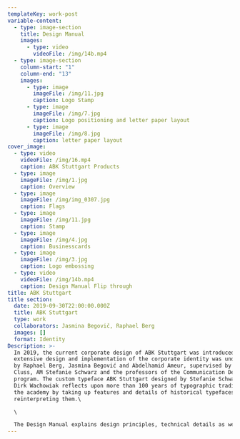 ```yaml
---
templateKey: work-post
variable-content:
  - type: image-section
    title: Design Manual
    images:
      - type: video
        videoFile: /img/14b.mp4
  - type: image-section
    column-start: "1"
    column-end: "13"
    images:
      - type: image
        imageFile: /img/11.jpg
        caption: Logo Stamp
      - type: image
        imageFile: /img/7.jpg
        caption: Logo positioning and letter paper layout
      - type: image
        imageFile: /img/8.jpg
        caption: letter paper layout
cover_image:
  - type: video
    videoFile: /img/16.mp4
    caption: ABK Stuttgart Products
  - type: image
    imageFile: /img/1.jpg
    caption: Overview
  - type: image
    imageFile: /img/img_0307.jpg
    caption: Flags
  - type: image
    imageFile: /img/11.jpg
    caption: Stamp
  - type: image
    imageFile: /img/4.jpg
    caption: Businesscards
  - type: image
    imageFile: /img/3.jpg
    caption: Logo embossing
  - type: video
    videoFile: /img/14b.mp4
    caption: Design Manual Flip through
title: ABK Stuttgart
title section:
  date: 2019-09-30T22:00:00.000Z
  title: ABK Stuttgart
  type: work
  collaborators: Jasmina Begovič, Raphael Berg
  images: []
  format: Identity
Description: >-
  In 2019, the current corporate design of ABK Stuttgart was introduced. The
  extensive design and implementation of the corporate identity was undertaken
  by Raphael Berg, Jasmina Begović and Abdelhamid Ameur, supervised by Prof. Uli
  Cluss, AM Stefanie Schwarz and the professors of the Communication Design
  program. The custom typeface ABK Stuttgart designed by Stefanie Schwarz and
  Dirk Wachowiak reflects upon more than 100 years of typographic tradition of
  the academy by taking up features and details of historical typefaces and
  reinterpreting them.\

  \

  The Design Manual explains design principles, technical details as well as guidelines and the handling of the elements, including logo, business card, letterhead, templates for Microsoft Word, Excel and PowerPoint, certificate, folder, stamp, as well as flags and janitorial clothing.
---
```

